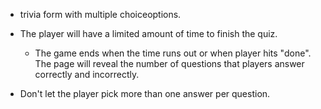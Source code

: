 * trivia form with multiple choiceoptions.

* The player will have a limited amount of time to finish the quiz. 

  * The game ends when the time runs out or when player hits "done". The page will reveal the number of questions that players answer correctly and incorrectly.

* Don't let the player pick more than one answer per question.


